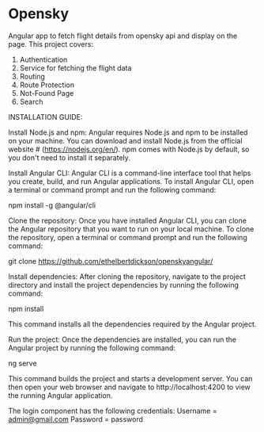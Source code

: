 # Opensky

Angular app to fetch flight details from opensky api and display on the page. This project covers:
1. Authentication 
2. Service for fetching the flight data
3. Routing
4. Route Protection
5. Not-Found Page
6. Search 

INSTALLATION GUIDE:

Install Node.js and npm: Angular requires Node.js and npm to be installed on your machine. 
You can download and install Node.js from the official website # (https://nodejs.org/en/). npm comes with Node.js by default, 
so you don't need to install it separately.

Install Angular CLI: Angular CLI is a command-line interface tool that helps you create, build, and run Angular applications. 
To install Angular CLI, open a terminal or command prompt and run the following command:

npm install -g @angular/cli

Clone the repository: Once you have installed Angular CLI, 
you can clone the Angular repository that you want to run on your local machine. 
To clone the repository, open a terminal or command prompt and run the following command:

git clone https://github.com/ethelbertdickson/openskyangular/

Install dependencies: After cloning the repository, 
navigate to the project directory and install the project dependencies by running the following command:

npm install

This command installs all the dependencies required by the Angular project.

Run the project: Once the dependencies are installed, you can run the Angular project by running the following command:

ng serve


This command builds the project and starts a development server. 
You can then open your web browser and navigate to http://localhost:4200 to view the running Angular application.


The login component has the following credentials: 
Username = admin@gmail.com
Password = password

